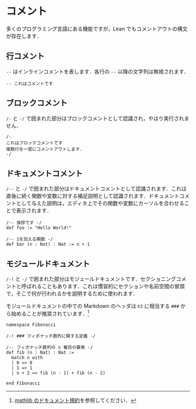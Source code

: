 # コメント
多くのプログラミング言語にある機能ですが，Lean でもコメントアウトの構文が存在します．

## 行コメント
`--` はインラインコメントを表します．各行の `--` 以降の文字列は無視されます．

```lean
-- これはコメントです
```

## ブロックコメント
`/-` と `-/` で囲まれた部分はブロックコメントとして認識され，やはり実行されません．

```lean
/-
これはブロックコメントです
複数行を一度にコメントアウトします．
-/
```

## ドキュメントコメント
`/--` と `-/` で囲まれた部分はドキュメントコメントとして認識されます．これは直後に続く関数や変数に対する補足説明として認識されます．ドキュメントコメントとして与えた説明は，エディタ上でその関数や変数にカーソルを合わせることで表示されます．

```lean
/-- 挨拶です -/
def foo := "Hello World!"

/-- 1を加える関数 -/
def bar (n : Nat) : Nat := n + 1
```

## モジュールドキュメント

`/-!` と `-/` で囲まれた部分はモジュールドキュメントです．セクショニングコメントと呼ばれることもあります．これは慣習的にセクションや名前空間の冒頭で，そこで何が行われるかを説明するために使われます．

モジュールドキュメントの中での Markdown のヘッダは `h3` に相当する `###` から始めることが推奨されています．[^mathlib]

```lean
namespace Fibonacci

/-! ### フィボナッチ数列に関する定義 -/

/-- フィボナッチ数列の n 番目の要素 -/
def fib (n : Nat) : Nat :=
  match n with
  | 0 => 0
  | 1 => 1
  | n + 2 => fib (n - 1) + fib (n - 2)

end Fibonacci
```

[^mathlib]: [mathlib のドキュメント規約](https://leanprover-community.github.io/contribute/doc.html#sectioning-comments)を参照してください．